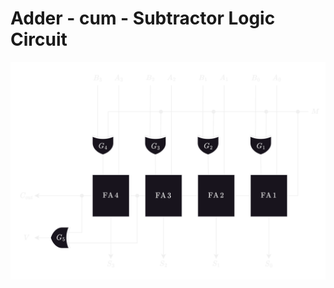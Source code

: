 # Adder - cum - Subtractor Logic Circuit
<!---
💀
-->

<img src="https://github.com/joejo-joestar/uni-codes/blob/main/Year%202/Digital%20Design/Media/Adder-cum-Subtractor.png" title="" alt="Adder-cum-Subtractor" data-align="center">


